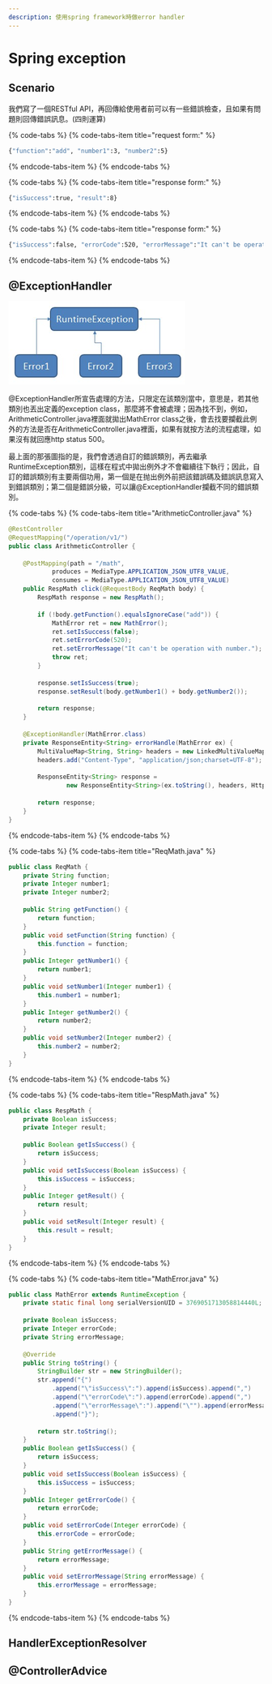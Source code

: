 ```yaml
---
description: 使用spring framework時做error handler
---
```


# Spring exception

## Scenario

我們寫了一個RESTful API，再回傳給使用者前可以有一些錯誤檢查，且如果有問題則回傳錯誤訊息。\(四則運算\)

{% code-tabs %}
{% code-tabs-item title="request form:" %}
```bash
{"function":"add", "number1":3, "number2":5}
```
{% endcode-tabs-item %}
{% endcode-tabs %}

{% code-tabs %}
{% code-tabs-item title="response form:" %}
```bash
{"isSuccess":true, "result":8}
```
{% endcode-tabs-item %}
{% endcode-tabs %}

{% code-tabs %}
{% code-tabs-item title="response form:" %}
```bash
{"isSuccess":false, "errorCode":520, "errorMessage":"It can't be operation with number."}
```
{% endcode-tabs-item %}
{% endcode-tabs %}

## @ExceptionHandler

![&#x7E7C;&#x627F;RuntimeException&#x985E;&#x5225;](../../.gitbook/assets/2019-09-18_152529.jpg)

@ExceptionHandler所宣告處理的方法，只限定在該類別當中，意思是，若其他類別也丟出定義的exception class，那麼將不會被處理；因為找不到，例如，ArithmeticController.java裡面就拋出MathError class之後，會去找要攔截此例外的方法是否在ArithmeticController.java裡面，如果有就按方法的流程處理，如果沒有就回應http status 500。

最上面的那張圖指的是，我們會透過自訂的錯誤類別，再去繼承RuntimeException類別，這樣在程式中拋出例外才不會繼續往下執行；因此，自訂的錯誤類別有主要兩個功用，第一個是在抛出例外前把該錯誤碼及錯誤訊息寫入到錯誤類別；第二個是錯誤分級，可以讓@ExceptionHandler攔截不同的錯誤類別。

{% code-tabs %}
{% code-tabs-item title="ArithmeticController.java" %}
```java
@RestController
@RequestMapping("/operation/v1/")
public class ArithmeticController {
	
	@PostMapping(path = "/math", 
			produces = MediaType.APPLICATION_JSON_UTF8_VALUE, 
			consumes = MediaType.APPLICATION_JSON_UTF8_VALUE)
	public RespMath click(@RequestBody ReqMath body) {
		RespMath response = new RespMath();
		
		if (!body.getFunction().equalsIgnoreCase("add")) {
			MathError ret = new MathError();
			ret.setIsSuccess(false);
			ret.setErrorCode(520);
			ret.setErrorMessage("It can't be operation with number.");
			throw ret;
		}
		
		response.setIsSuccess(true);
		response.setResult(body.getNumber1() + body.getNumber2());
		
		return response;
	}
	
	@ExceptionHandler(MathError.class)
	private ResponseEntity<String> errorHandle(MathError ex) {
		MultiValueMap<String, String> headers = new LinkedMultiValueMap<String, String>();
		headers.add("Content-Type", "application/json;charset=UTF-8");
		
		ResponseEntity<String> response = 
				new ResponseEntity<String>(ex.toString(), headers, HttpStatus.BAD_REQUEST);
		
		return response;
	}
}
```
{% endcode-tabs-item %}
{% endcode-tabs %}

{% code-tabs %}
{% code-tabs-item title="ReqMath.java" %}
```java
public class ReqMath {
	private String function;
	private Integer number1;
	private Integer number2;
	
	public String getFunction() {
		return function;
	}
	public void setFunction(String function) {
		this.function = function;
	}
	public Integer getNumber1() {
		return number1;
	}
	public void setNumber1(Integer number1) {
		this.number1 = number1;
	}
	public Integer getNumber2() {
		return number2;
	}
	public void setNumber2(Integer number2) {
		this.number2 = number2;
	}
}
```
{% endcode-tabs-item %}
{% endcode-tabs %}

{% code-tabs %}
{% code-tabs-item title="RespMath.java" %}
```java
public class RespMath {
	private Boolean isSuccess;
	private Integer result;
	
	public Boolean getIsSuccess() {
		return isSuccess;
	}
	public void setIsSuccess(Boolean isSuccess) {
		this.isSuccess = isSuccess;
	}
	public Integer getResult() {
		return result;
	}
	public void setResult(Integer result) {
		this.result = result;
	}
}
```
{% endcode-tabs-item %}
{% endcode-tabs %}

{% code-tabs %}
{% code-tabs-item title="MathError.java" %}
```java
public class MathError extends RuntimeException {
	private static final long serialVersionUID = 3769051713058814440L;

	private Boolean isSuccess;
	private Integer errorCode;
	private String errorMessage;
	
	@Override
	public String toString() {
		StringBuilder str = new StringBuilder();
		str.append("{")
			.append("\"isSuccess\":").append(isSuccess).append(",")
			.append("\"errorCode\":").append(errorCode).append(",")
			.append("\"errorMessage\":").append("\"").append(errorMessage).append("\"")
			.append("}");
		
		return str.toString();
	}
	public Boolean getIsSuccess() {
		return isSuccess;
	}
	public void setIsSuccess(Boolean isSuccess) {
		this.isSuccess = isSuccess;
	}
	public Integer getErrorCode() {
		return errorCode;
	}
	public void setErrorCode(Integer errorCode) {
		this.errorCode = errorCode;
	}
	public String getErrorMessage() {
		return errorMessage;
	}
	public void setErrorMessage(String errorMessage) {
		this.errorMessage = errorMessage;
	}
}
```
{% endcode-tabs-item %}
{% endcode-tabs %}

## HandlerExceptionResolver







## @ControllerAdvice

